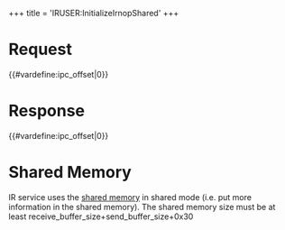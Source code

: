 +++
title = 'IRUSER:InitializeIrnopShared'
+++

# Request

{{#vardefine:ipc_offset\|0}}

# Response

{{#vardefine:ipc_offset\|0}}

# Shared Memory

IR service uses the [shared memory](IRUSER_Shared_Memory "wikilink") in
shared mode (i.e. put more information in the shared memory). The shared
memory size must be at least receive_buffer_size+send_buffer_size+0x30
